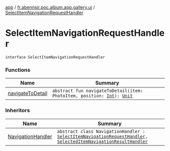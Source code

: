 [app](../../index.md) / [fr.abennsir.poc.album.app.gallery.ui](../index.md) / [SelectItemNavigationRequestHandler](./index.md)

# SelectItemNavigationRequestHandler

`interface SelectItemNavigationRequestHandler`

### Functions

| Name | Summary |
|---|---|
| [navigateToDetail](navigate-to-detail.md) | `abstract fun navigateToDetail(item: PhotoItem, position: `[`Int`](https://kotlinlang.org/api/latest/jvm/stdlib/kotlin/-int/index.html)`): `[`Unit`](https://kotlinlang.org/api/latest/jvm/stdlib/kotlin/-unit/index.html) |

### Inheritors

| Name | Summary |
|---|---|
| [NavigationHandler](../-navigation-handler/index.md) | `abstract class NavigationHandler : `[`SelectItemNavigationRequestHandler`](./index.md)`, `[`SelectedItemNavigationResultHandler`](../-selected-item-navigation-result-handler/index.md) |
